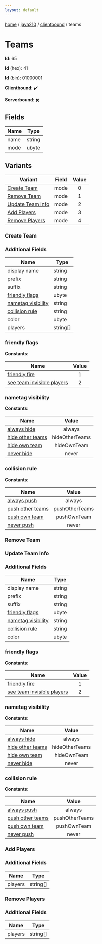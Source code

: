 ```yaml
---
layout: default
---
```


[home](/)  /  [java210](/protocol/java210)  /  [clientbound](/protocol/java210/clientbound)  /  teams

# Teams

**Id**: 65

**Id** (hex): 41

**Id** (bin): 01000001

**Clientbound**: ✔️

**Serverbound**: ✖️

## Fields

Name | Type
---|---
name | string
mode | ubyte

## Variants

Variant | Field | Value
---|---|:---:
[Create Team](#create_team) | mode | 0
[Remove Team](#remove_team) | mode | 1
[Update Team Info](#update_team_info) | mode | 2
[Add Players](#add_players) | mode | 3
[Remove Players](#remove_players) | mode | 4

### Create Team

### Additional Fields

Name | Type
---|---
display name | string
prefix | string
suffix | string
[friendly flags](#create-team_friendly-flags) | ubyte
[nametag visibility](#create-team_nametag-visibility) | string
[collision rule](#create-team_collision-rule) | string
color | ubyte
players | string[]

### friendly flags

**Constants**:

Name | Value
---|:---:
[friendly fire](create-team_friendly-flags_friendly-fire) | 1
[see team invisible players](create-team_friendly-flags_see-team-invisible-players) | 2

### nametag visibility

**Constants**:

Name | Value
---|:---:
[always hide](create-team_nametag-visibility_always-hide) | always
[hide other teams](create-team_nametag-visibility_hide-other-teams) | hideOtherTeams
[hide own team](create-team_nametag-visibility_hide-own-team) | hideOwnTeam
[never hide](create-team_nametag-visibility_never-hide) | never

### collision rule

**Constants**:

Name | Value
---|:---:
[always push](create-team_collision-rule_always-push) | always
[push other teams](create-team_collision-rule_push-other-teams) | pushOtherTeams
[push own team](create-team_collision-rule_push-own-team) | pushOwnTeam
[never push](create-team_collision-rule_never-push) | never

### Remove Team

### Update Team Info

### Additional Fields

Name | Type
---|---
display name | string
prefix | string
suffix | string
[friendly flags](#update-team-info_friendly-flags) | ubyte
[nametag visibility](#update-team-info_nametag-visibility) | string
[collision rule](#update-team-info_collision-rule) | string
color | ubyte

### friendly flags

**Constants**:

Name | Value
---|:---:
[friendly fire](update-team-info_friendly-flags_friendly-fire) | 1
[see team invisible players](update-team-info_friendly-flags_see-team-invisible-players) | 2

### nametag visibility

**Constants**:

Name | Value
---|:---:
[always hide](update-team-info_nametag-visibility_always-hide) | always
[hide other teams](update-team-info_nametag-visibility_hide-other-teams) | hideOtherTeams
[hide own team](update-team-info_nametag-visibility_hide-own-team) | hideOwnTeam
[never hide](update-team-info_nametag-visibility_never-hide) | never

### collision rule

**Constants**:

Name | Value
---|:---:
[always push](update-team-info_collision-rule_always-push) | always
[push other teams](update-team-info_collision-rule_push-other-teams) | pushOtherTeams
[push own team](update-team-info_collision-rule_push-own-team) | pushOwnTeam
[never push](update-team-info_collision-rule_never-push) | never

### Add Players

### Additional Fields

Name | Type
---|---
players | string[]

### Remove Players

### Additional Fields

Name | Type
---|---
players | string[]

